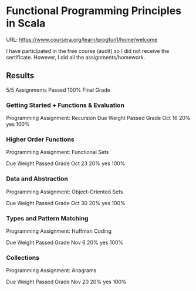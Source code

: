 # Functional Programming Principles in Scala

URL: https://www.coursera.org/learn/progfun1/home/welcome

I have participated in the free course (audit) so I did not receive the certificate. However,
I did all the assignments/homework.

## Results

5/5 Assignments Passed
100% Final Grade

### Getting Started + Functions & Evaluation
Programming Assignment: Recursion
Due	Weight	Passed	Grade
Oct 16	20%	yes	100%

### Higher Order Functions
Programming Assignment: Functional Sets

Due	Weight	Passed	Grade
Oct 23	20%	yes	100%

### Data and Abstraction
Programming Assignment: Object-Oriented Sets

Due	Weight	Passed	Grade
Oct 30	20%	yes	100%

### Types and Pattern Matching
Programming Assignment: Huffman Coding

Due	Weight	Passed	Grade
Nov 6	20%	yes	100%

### Collections
Programming Assignment: Anagrams

Due	Weight	Passed	Grade
Nov 20	20%	yes	100%

